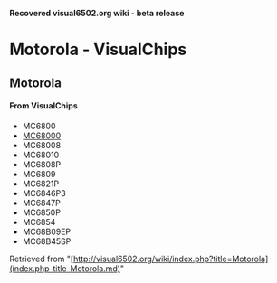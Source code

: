 **Recovered visual6502.org wiki - beta release**

# Motorola - VisualChips

## Motorola

#### From VisualChips

- MC6800
- [MC68000](index.php-title-Motorola_68000.md)
- MC68008
- MC68010
- MC6808P
- MC6809
- MC6821P
- MC6846P3
- MC6847P
- MC6850P
- MC6854
- MC68B09EP
- MC68B45SP

Retrieved from "[http://visual6502.org/wiki/index.php?title=Motorola](index.php-title-Motorola.md)"

